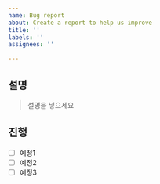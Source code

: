 ```yaml
---
name: Bug report
about: Create a report to help us improve
title: ''
labels: ''
assignees: ''

---
```



## 설명
> 설명을 넣으세요

## 진행
- [ ] 예정1
- [ ] 예정2
- [ ] 예정3
